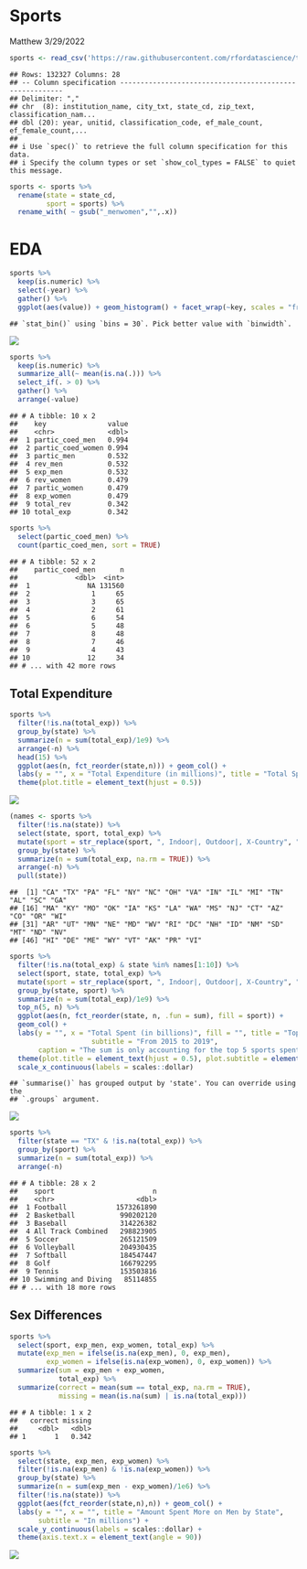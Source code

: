 Sports
================
Matthew
3/29/2022

``` r
sports <- read_csv('https://raw.githubusercontent.com/rfordatascience/tidytuesday/master/data/2022/2022-03-29/sports.csv')
```

    ## Rows: 132327 Columns: 28
    ## -- Column specification --------------------------------------------------------
    ## Delimiter: ","
    ## chr  (8): institution_name, city_txt, state_cd, zip_text, classification_nam...
    ## dbl (20): year, unitid, classification_code, ef_male_count, ef_female_count,...
    ## 
    ## i Use `spec()` to retrieve the full column specification for this data.
    ## i Specify the column types or set `show_col_types = FALSE` to quiet this message.

``` r
sports <- sports %>% 
  rename(state = state_cd,
         sport = sports) %>% 
  rename_with( ~ gsub("_menwomen","",.x))
```

# EDA

``` r
sports %>%
  keep(is.numeric) %>%
  select(-year) %>%
  gather() %>%
  ggplot(aes(value)) + geom_histogram() + facet_wrap(~key, scales = "free")
```

    ## `stat_bin()` using `bins = 30`. Pick better value with `binwidth`.

![](Sports_files/figure-gfm/unnamed-chunk-2-1.png)<!-- -->

``` r
sports %>%
  keep(is.numeric) %>%
  summarize_all(~ mean(is.na(.))) %>%
  select_if(. > 0) %>%
  gather() %>%
  arrange(-value)
```

    ## # A tibble: 10 x 2
    ##    key               value
    ##    <chr>             <dbl>
    ##  1 partic_coed_men   0.994
    ##  2 partic_coed_women 0.994
    ##  3 partic_men        0.532
    ##  4 rev_men           0.532
    ##  5 exp_men           0.532
    ##  6 rev_women         0.479
    ##  7 partic_women      0.479
    ##  8 exp_women         0.479
    ##  9 total_rev         0.342
    ## 10 total_exp         0.342

``` r
sports %>%
  select(partic_coed_men) %>%
  count(partic_coed_men, sort = TRUE)
```

    ## # A tibble: 52 x 2
    ##    partic_coed_men      n
    ##              <dbl>  <int>
    ##  1              NA 131560
    ##  2               1     65
    ##  3               3     65
    ##  4               2     61
    ##  5               6     54
    ##  6               5     48
    ##  7               8     48
    ##  8               7     46
    ##  9               4     43
    ## 10              12     34
    ## # ... with 42 more rows

## Total Expenditure

``` r
sports %>% 
  filter(!is.na(total_exp)) %>% 
  group_by(state) %>%
  summarize(n = sum(total_exp)/1e9) %>%
  arrange(-n) %>% 
  head(15) %>%
  ggplot(aes(n, fct_reorder(state,n))) + geom_col() +
  labs(y = "", x = "Total Expenditure (in millions)", title = "Total Spent by State") +
  theme(plot.title = element_text(hjust = 0.5))
```

![](Sports_files/figure-gfm/unnamed-chunk-4-1.png)<!-- -->

``` r
(names <- sports %>%
  filter(!is.na(state)) %>%
  select(state, sport, total_exp) %>%
  mutate(sport = str_replace(sport, ", Indoor|, Outdoor|, X-Country", "")) %>% 
  group_by(state) %>% 
  summarize(n = sum(total_exp, na.rm = TRUE)) %>% 
  arrange(-n) %>%
  pull(state))
```

    ##  [1] "CA" "TX" "PA" "FL" "NY" "NC" "OH" "VA" "IN" "IL" "MI" "TN" "AL" "SC" "GA"
    ## [16] "MA" "KY" "MO" "OK" "IA" "KS" "LA" "WA" "MS" "NJ" "CT" "AZ" "CO" "OR" "WI"
    ## [31] "AR" "UT" "MN" "NE" "MD" "WV" "RI" "DC" "NH" "ID" "NM" "SD" "MT" "ND" "NV"
    ## [46] "HI" "DE" "ME" "WY" "VT" "AK" "PR" "VI"

``` r
sports %>%
  filter(!is.na(total_exp) & state %in% names[1:10]) %>%
  select(sport, state, total_exp) %>%
  mutate(sport = str_replace(sport, ", Indoor|, Outdoor|, X-Country", "")) %>% 
  group_by(state, sport) %>% 
  summarize(n = sum(total_exp)/1e9) %>%
  top_n(5, n) %>% 
  ggplot(aes(n, fct_reorder(state, n, .fun = sum), fill = sport)) +
  geom_col() + 
  labs(y = "", x = "Total Spent (in billions)", fill = "", title = "Top 5 Sports for each State",
                    subtitle = "From 2015 to 2019", 
       caption = "The sum is only accounting for the top 5 sports spent in each state") +
  theme(plot.title = element_text(hjust = 0.5), plot.subtitle = element_text(hjust = 0.5)) + 
  scale_x_continuous(labels = scales::dollar)
```

    ## `summarise()` has grouped output by 'state'. You can override using the
    ## `.groups` argument.

![](Sports_files/figure-gfm/unnamed-chunk-5-1.png)<!-- -->

``` r
sports %>% 
  filter(state == "TX" & !is.na(total_exp)) %>% 
  group_by(sport) %>% 
  summarize(n = sum(total_exp)) %>%
  arrange(-n)
```

    ## # A tibble: 28 x 2
    ##    sport                        n
    ##    <chr>                    <dbl>
    ##  1 Football            1573261890
    ##  2 Basketball           990202120
    ##  3 Baseball             314226382
    ##  4 All Track Combined   298823905
    ##  5 Soccer               265121509
    ##  6 Volleyball           204930435
    ##  7 Softball             184547447
    ##  8 Golf                 166792295
    ##  9 Tennis               153503816
    ## 10 Swimming and Diving   85114855
    ## # ... with 18 more rows

## Sex Differences

``` r
sports %>% 
  select(sport, exp_men, exp_women, total_exp) %>%
  mutate(exp_men = ifelse(is.na(exp_men), 0, exp_men),
         exp_women = ifelse(is.na(exp_women), 0, exp_women)) %>% 
  summarize(sum = exp_men + exp_women,
            total_exp) %>% 
  summarize(correct = mean(sum == total_exp, na.rm = TRUE),
            missing = mean(is.na(sum) | is.na(total_exp)))
```

    ## # A tibble: 1 x 2
    ##   correct missing
    ##     <dbl>   <dbl>
    ## 1       1   0.342

``` r
sports %>% 
  select(state, exp_men, exp_women) %>% 
  filter(!is.na(exp_men) & !is.na(exp_women)) %>% 
  group_by(state) %>% 
  summarize(n = sum(exp_men - exp_women)/1e6) %>%
  filter(!is.na(state)) %>% 
  ggplot(aes(fct_reorder(state,n),n)) + geom_col() +
  labs(y = "", x = "", title = "Amount Spent More on Men by State",
       subtitle = "In millions") + 
  scale_y_continuous(labels = scales::dollar) +
  theme(axis.text.x = element_text(angle = 90))
```

![](Sports_files/figure-gfm/unnamed-chunk-8-1.png)<!-- -->
